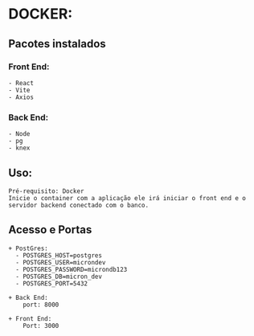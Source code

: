 # DOCKER:
## Pacotes instalados
### Front End: 
    - React 
    - Vite
    - Axios
    
### Back End: 
    - Node
    - pg
    - knex

## Uso:
    Pré-requisito: Docker
    Inicie o container com a aplicação ele irá iniciar o front end e o servidor backend conectado com o banco.
    



## Acesso e Portas
    + PostGres:
      - POSTGRES_HOST=postgres
      - POSTGRES_USER=microndev
      - POSTGRES_PASSWORD=microndb123
      - POSTGRES_DB=micron_dev
      - POSTGRES_PORT=5432

    + Back End:
        port: 8000

    + Front End:
        Port: 3000
